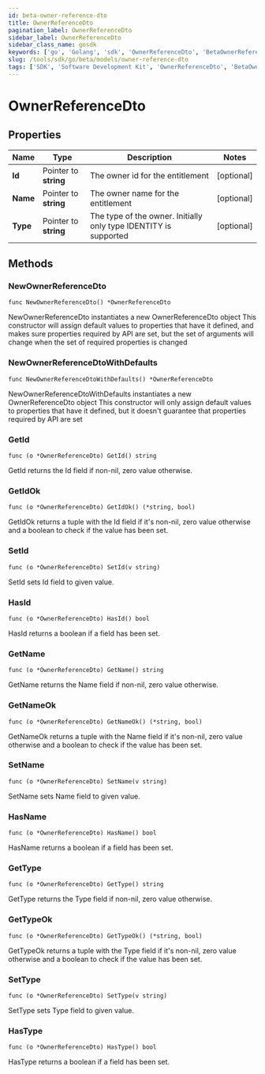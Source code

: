 ```yaml
---
id: beta-owner-reference-dto
title: OwnerReferenceDto
pagination_label: OwnerReferenceDto
sidebar_label: OwnerReferenceDto
sidebar_class_name: gosdk
keywords: ['go', 'Golang', 'sdk', 'OwnerReferenceDto', 'BetaOwnerReferenceDto'] 
slug: /tools/sdk/go/beta/models/owner-reference-dto
tags: ['SDK', 'Software Development Kit', 'OwnerReferenceDto', 'BetaOwnerReferenceDto']
---
```


# OwnerReferenceDto

## Properties

Name | Type | Description | Notes
------------ | ------------- | ------------- | -------------
**Id** | Pointer to **string** | The owner id for the entitlement | [optional] 
**Name** | Pointer to **string** | The owner name for the entitlement | [optional] 
**Type** | Pointer to **string** | The type of the owner. Initially only type IDENTITY is supported | [optional] 

## Methods

### NewOwnerReferenceDto

`func NewOwnerReferenceDto() *OwnerReferenceDto`

NewOwnerReferenceDto instantiates a new OwnerReferenceDto object
This constructor will assign default values to properties that have it defined,
and makes sure properties required by API are set, but the set of arguments
will change when the set of required properties is changed

### NewOwnerReferenceDtoWithDefaults

`func NewOwnerReferenceDtoWithDefaults() *OwnerReferenceDto`

NewOwnerReferenceDtoWithDefaults instantiates a new OwnerReferenceDto object
This constructor will only assign default values to properties that have it defined,
but it doesn't guarantee that properties required by API are set

### GetId

`func (o *OwnerReferenceDto) GetId() string`

GetId returns the Id field if non-nil, zero value otherwise.

### GetIdOk

`func (o *OwnerReferenceDto) GetIdOk() (*string, bool)`

GetIdOk returns a tuple with the Id field if it's non-nil, zero value otherwise
and a boolean to check if the value has been set.

### SetId

`func (o *OwnerReferenceDto) SetId(v string)`

SetId sets Id field to given value.

### HasId

`func (o *OwnerReferenceDto) HasId() bool`

HasId returns a boolean if a field has been set.

### GetName

`func (o *OwnerReferenceDto) GetName() string`

GetName returns the Name field if non-nil, zero value otherwise.

### GetNameOk

`func (o *OwnerReferenceDto) GetNameOk() (*string, bool)`

GetNameOk returns a tuple with the Name field if it's non-nil, zero value otherwise
and a boolean to check if the value has been set.

### SetName

`func (o *OwnerReferenceDto) SetName(v string)`

SetName sets Name field to given value.

### HasName

`func (o *OwnerReferenceDto) HasName() bool`

HasName returns a boolean if a field has been set.

### GetType

`func (o *OwnerReferenceDto) GetType() string`

GetType returns the Type field if non-nil, zero value otherwise.

### GetTypeOk

`func (o *OwnerReferenceDto) GetTypeOk() (*string, bool)`

GetTypeOk returns a tuple with the Type field if it's non-nil, zero value otherwise
and a boolean to check if the value has been set.

### SetType

`func (o *OwnerReferenceDto) SetType(v string)`

SetType sets Type field to given value.

### HasType

`func (o *OwnerReferenceDto) HasType() bool`

HasType returns a boolean if a field has been set.


